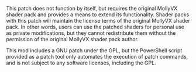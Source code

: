This patch does not function by itself, but requires the original MollyVX shader pack and provides a means to extend its functionality.
Shader packs with this patch will maintain the license terms of the original MollyVX shader pack.
In other words, users can use the patched shaders for personal use as private modifications, but they cannot redistribute them without the permission of the original MollyVX shader pack author.

This mod includes a GNU patch under the GPL, but the PowerShell script provided as a patch tool only automates the execution of patch commands, and is not subject to any software licenses, including the GPL.
